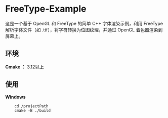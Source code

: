 # FreeType-Example
这是一个基于 OpenGL 和 FreeType 的简单 C++ 字体渲染示例，利用 FreeType 解析字体文件（如 .ttf），将字符转换为位图纹理，并通过 OpenGL 着色器渲染到屏幕上。

## 环境
**Cmake ：** 3.12以上 

## 使用
**Windows**
```    
    cd /projectPath
    cmake -B ./build
```

